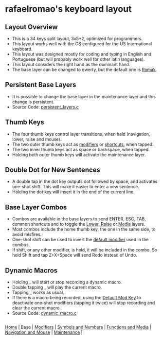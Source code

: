 # rafaelromao's keyboard layout

## Layout Overview
- This is a 34 keys split layout, 3x5+2, optimized for programmers.
- This layout works well with the OS configured for the US International keyboard.
- This layout was designed mostly for coding and typing in English and Portuguese (but will probably work well for other latin languages).
- This layout considers the right hand as the dominant hand.
- The base layer can be changed to qwerty, but the default one is [Romak](romak.md).

## Persistent Base Layers
- It is possible to change the base layer in the maintenance layer and this change is persistent.
- Source Code: [persistent_layers.c](../qmk/users/rafaelromao/features/persistent_layers.c)

## Thumb Keys
- The four thumb keys control layer transitions, when held (navigation, lower, raise and mouse).
- The two outer thumb keys act as [modifiers](modifiers.md) or [shortcuts](functions.md), when tapped.
- The two inner thumb keys act as space or backspace, when tapped.
- Holding both outer thumb keys will activate the maintenance layer.

## Double Dot for New Sentences
- A double tap in the dot key outputs dot followed by space, and activates one-shot shift. This will make it easier to enter a new sentence.
- Holding the dot key will insert it in the end of the current line.

## Base Layer Combos
- Combos are available in the base layers to send ENTER, ESC, TAB, common shortcuts and to toggle the [Lower, Raise](symbols.md) or [Media](functions.md) layers.
- Most combos include the home thumb key, the one in the same side, to avoid misfires.
- One-shot shift can be used to invert the [default modifier](modifiers.md) used in the combos.
- If shift, or any other modifier, is held, it will be included in the combo. So hold Shift and tap Z+X+Space will send Redo instead of Undo.

## Dynamic Macros
- Holding _ will start or stop recording a dynamic macro.
- Double tapping _ will play the current macro.
- Tapping _ works as usual.
- If there is a macro being recorded, using the [Default Mod Key](modifiers.md#default-mod-key) to deactivate one-shot modifiers (tapping it twice) will stop recording and clear the current macro.
- Source Code: [dynamic_macro.c](../qmk/users/rafaelromao/features/dynamic_macro.c)

##
[Home](../readme.md) | 
Base |
[Modifiers](modifiers.md) |
[Symbols and Numbers](symbols.md) |
[Functions and Media](functions.md) | 
[Navigation and Mouse](navigation.md) |
[Maintenance](maintenance.md) |

